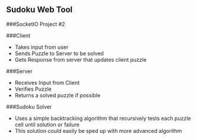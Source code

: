 Sudoku Web Tool
---

###SocketIO Project #2

###Client
* Takes input from user
* Sends Puzzle to Server to be solved
* Gets Response from server that updates client puzzle

###Server
* Receives Input from Client
* Verifies Puzzle
* Returns a solved puzzle if possible

###Sudoku Solver
* Uses a simple backtracking algorithm that recursively tests each puzzle cell until solution or failure
* This solution could easily be sped up with more advanced algorithm